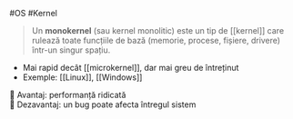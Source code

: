 #OS #Kernel

> Un **monokernel** (sau kernel monolitic) este un tip de [[kernel]] care rulează toate funcțiile de bază (memorie, procese, fișiere, drivere) într-un singur spațiu.

- Mai rapid decât [[microkernel]], dar mai greu de întreținut
- Exemple: [[Linux]], [[Windows]]

📌 Avantaj: performanță ridicată  
📌 Dezavantaj: un bug poate afecta întregul sistem
